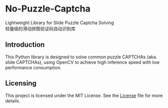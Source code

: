 No-Puzzle-Captcha
==========
Lightweight Library for Slide Puzzle Captcha Solving  
轻量级的滑动拼图验证码自动识别库

## Introduction

This Python library is designed to solve common puzzle CAPTCHAs (aka. slide CAPTCHAs), using OpenCV to achieve high inference speed with low performance consumption.

## Licensing

This project is licensed under the MIT License. See the [License](https://github.com/isHarryh/No-Puzzle-Captcha/blob/main/LICENSE) file for more details.
